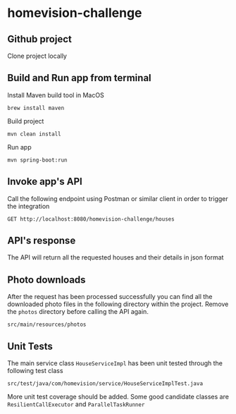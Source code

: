 # homevision-challenge

## Github project

Clone project locally

## Build and Run app from terminal

Install Maven build tool in MacOS

```brew install maven```

Build project

```mvn clean install```

Run app

```mvn spring-boot:run```

## Invoke app's API

Call the following endpoint using Postman or similar client in order to trigger the integration

```GET http://localhost:8080/homevision-challenge/houses```

## API's response

The API will return all the requested houses and their details in json format

## Photo downloads

After the request has been processed successfully you can find all the downloaded photo files in the following directory within the project.
Remove the ```photos``` directory before calling the API again.

```src/main/resources/photos```

## Unit Tests

The main service class ```HouseServiceImpl``` has been unit tested through the following test class

```src/test/java/com/homevision/service/HouseServiceImplTest.java```

More unit test coverage should be added. Some good candidate classes are ```ResilientCallExecutor``` and ```ParallelTaskRunner```